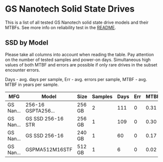 GS Nanotech Solid State Drives
==============================

This is a list of all tested GS Nanotech solid state drive models and their MTBFs. See
more info on reliability test in the [README](https://github.com/linuxhw/SMART).

SSD by Model
------------

Please take all columns into account when reading the table. Pay attention on the
number of tested samples and power-on days. Simultaneous high values of both MTBF
and errors are possible if only rare drives in the subset encounter errors.

Days - avg. days per sample,
Err  - avg. errors per sample,
MTBF - avg. MTBF in years per sample.

| MFG       | Model              | Size   | Samples | Days  | Err   | MTBF |
|-----------|--------------------|--------|---------|-------|-------|------|
| GS Nan... | 256-16 GSPTA256... | 256 GB | 2       | 111   | 0     | 0.31   |
| GS Nan... | GS SSD 256-16 STR  | 256 GB | 1       | 109   | 0     | 0.30   |
| GS Nan... | GS SSD 256-16      | 240 GB | 1       | 60    | 0     | 0.17   |
| GS Nan... | GSPMA512M16STF     | 512 GB | 1       | 6     | 0     | 0.02   |
